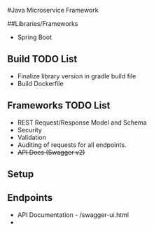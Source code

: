 #Java Microservice Framework

##Libraries/Frameworks
* Spring Boot

## Build TODO List
* Finalize library version in gradle build file
* Build Dockerfile

## Frameworks TODO List
* REST Request/Response Model and Schema
* Security
* Validation
* Auditing of requests for all endpoints.
* ~~API Docs (Swagger v2)~~

## Setup

## Endpoints
* API Documentation - /swagger-ui.html
* 